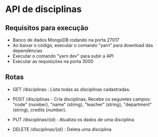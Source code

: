 # API de disciplinas

## Requisitos para execução

- Banco de dados MongoDB rodando na porta 27017
- Ao baixar o código, executar o comando "yarn" para download das dependências
- Executar o comando "yarn dev" para subir a API
- Executar as requisições na porta 3000

## Rotas

- GET /disciplinas : Lista todas as disciplinas cadastradas.

- POST /disciplinas - Cria disciplinas, Recebe os seguintes campos: "code" (number), "name" (string), "teacher" (string), "department"
(string), credits (number).

- PUT /disciplinas/{id} : Atualiza os dados de uma disciplina

- DELETE /disciplinas/{id} : Deleta uma disciplina